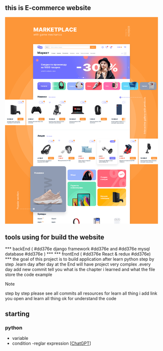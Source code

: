 ## this is E-commerce website
![alt E-commerce](/assets/E-commece.png)
## tools using for build the website 

*** backEnd ( #dd376e django  framework #dd376e and #dd376e mysql database #dd376e ) ***
*** frontEnd ( #dd376e React & redux #dd376e) *** 
the goal of this project is to build application after learn python step by step .learn day after day at the End will have project very complex .every 
day add new commit tell you what is the chapter i learned and what the file store the code example

> [!NOTE]
> step by step please see all commits all resources for learn all thing
> i add link you open and learn all thing ok for understand the code 

## starting

### python
 - variable
 - condition 
   -reglar expression [[ChatGPT](https://chat.openai.com/share/665de0a0-3dd2-4272-84d9-22bdf9f8c4da)]
